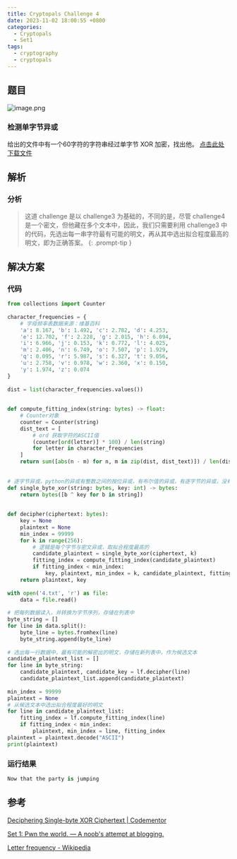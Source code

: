```yaml
---
title: Cryptopals Challenge 4
date: 2023-11-02 18:00:55 +0800
categories:
  - Cryptopals
  - Set1
tags:
  - cryptography
  - cryptopals
---
```


## 题目

![image.png](https://note-for-zephyrryan.oss-cn-beijing.aliyuncs.com/obsidian_picture/202311081802901.png)

### 检测单字节异或
给出的文件中有一个60字符的字符串经过单字节 XOR 加密，找出他。
[点击此处下载文件](https://cryptopals.com/static/challenge-data/4.txt)
## 解析

### 分析
> 这道 challenge 是以 challenge3 为基础的，不同的是，尽管 challenge4 是一个密文，但他藏在多个文本中，因此，我们只需要利用 challenge3 中的代码，先选出每一串字符最有可能的明文，再从其中选出拟合程度最高的明文，即为正确答案。
{: .prompt-tip }


## 解决方案

### 代码

```python
from collections import Counter  
  
character_frequencies = {  
    # 字母频率表数据来源：维基百科  
    'a': 8.167, 'b': 1.492, 'c': 2.782, 'd': 4.253,  
    'e': 12.702, 'f': 2.228, 'g': 2.015, 'h': 6.094,  
    'i': 6.966, 'j': 0.153, 'k': 0.772, 'l': 4.025,  
    'm': 2.406, 'n': 6.749, 'o': 7.507, 'p': 1.929,  
    'q': 0.095, 'r': 5.987, 's': 6.327, 't': 9.056,  
    'u': 2.758, 'v': 0.978, 'w': 2.360, 'x': 0.150,  
    'y': 1.974, 'z': 0.074  
}  
  
dist = list(character_frequencies.values())  
  
  
def compute_fitting_index(string: bytes) -> float:  
    # Counter对象  
    counter = Counter(string)  
    dist_text = [  
        # ord 获取字符的ASCII值  
        (counter[ord(letter)] * 100) / len(string)  
        for letter in character_frequencies  
    ]  
    return sum([abs(n - m) for n, m in zip(dist, dist_text)]) / len(dist_text)  
  
  
# 逐字节异或，python的异或有整数之间的按位异或，有布尔值的异或，有逐字节的异或，没有bit级别的异或  
def single_byte_xor(string: bytes, key: int) -> bytes:  
    return bytes([b ^ key for b in string])  
  
  
def decipher(ciphertext: bytes):  
    key = None  
    plaintext = None  
    min_index = 99999  
    for k in range(256):  
        # 逻辑是每个字节与密文异或，取拟合程度最高的  
        candidate_plaintext = single_byte_xor(ciphertext, k)  
        fitting_index = compute_fitting_index(candidate_plaintext)  
        if fitting_index < min_index:  
            key, plaintext, min_index = k, candidate_plaintext, fitting_index  
    return plaintext, key
    
with open('4.txt', 'r') as file:  
    data = file.read()  
  
# 把每列数据读入，并转换为字节序列，存储在列表中  
byte_string = []  
for line in data.split():  
    byte_line = bytes.fromhex(line)  
    byte_string.append(byte_line)  
  
# 选出每一行数据中，最有可能的解密出的明文，存储在新列表中，作为候选文本  
candidate_plaintext_list = []  
for line in byte_string:  
    candidate_plaintext, candidate_key = lf.decipher(line)  
    candidate_plaintext_list.append(candidate_plaintext)  
  
min_index = 99999  
plaintext = None  
# 从候选文本中选出拟合程度最好的明文  
for line in candidate_plaintext_list:  
    fitting_index = lf.compute_fitting_index(line)  
    if fitting_index < min_index:  
        plaintext, min_index = line, fitting_index  
plaintext = plaintext.decode("ASCII")  
print(plaintext)
```

### 运行结果

```python
Now that the party is jumping
```

## 参考
[Deciphering Single-byte XOR Ciphertext | Codementor](https://www.codementor.io/@arpitbhayani/deciphering-single-byte-xor-ciphertext-17mtwlzh30)

[Set 1: Pwn the world. — A noob's attempt at blogging.](https://hexterisk.github.io/blog/posts/2020/04/20/set-1/)

[Letter frequency - Wikipedia](https://en.wikipedia.org/wiki/Letter_frequency)